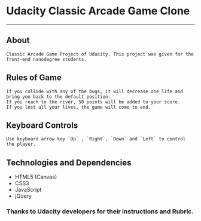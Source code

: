 # Udacity Classic Arcade Game Clone
---
## About
    Classic Arcade Game Project of Udacity. This project was given for the front-end nanodegree students.

## Rules of Game
    If you collide with any of the bugs, it will decrease one life and bring you back to the default position.
    If you reach to the river, 50 points will be added to your score.
    If you lost all your lives, the game will come to end.

## Keyboard Controls

    Use keyboard arrow key `Up` , `Right`, `Down` and `Left` to control the player.
    
## Technologies and Dependencies
* HTML5 (Canvas)
* CSS3
* JavaScript
* jQuery
  
### Thanks to Udacity developers for their instructions and Rubric.